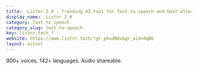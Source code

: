 ```yaml
---
title:  Listnr 2.0 - Trending AI tool for Text to speech and best alternatives
display_name:  Listnr 2.0
category: Text to speech
category_slug: text-to-speech
key: listnr_tech_?
website: https://www.listnr.tech/?gr_pk=dN8x&gr_uid=0qB6
layout: aitool
---
```


900+ voices. 142+ languages. Audio shareable.
